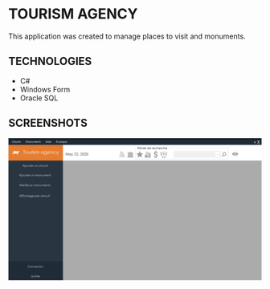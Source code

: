 # TOURISM AGENCY
This application was created to manage places to visit and monuments.

## TECHNOLOGIES

- C#
- Windows Form
- Oracle SQL

## SCREENSHOTS

![image](./screenshots/tourism_home.png)

